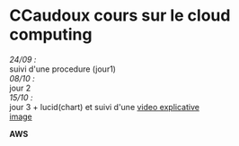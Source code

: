 # **CCaudoux cours sur le cloud computing**
*24/09 :*  
suivi d'une procedure (jour1)  
*08/10 :*    
jour 2  
*15/10 :*  
jour 3  + lucid(chart) et suivi d'une [video explicative](https://www.youtube.com/watch?v=DxSdSmzXIsU&t=191s)  
[image](https://miro.medium.com/v2/resize:fit:1400/1*oT-ssryndQnVmbwBhjXNzw.gif "texte")

  
**AWS**
